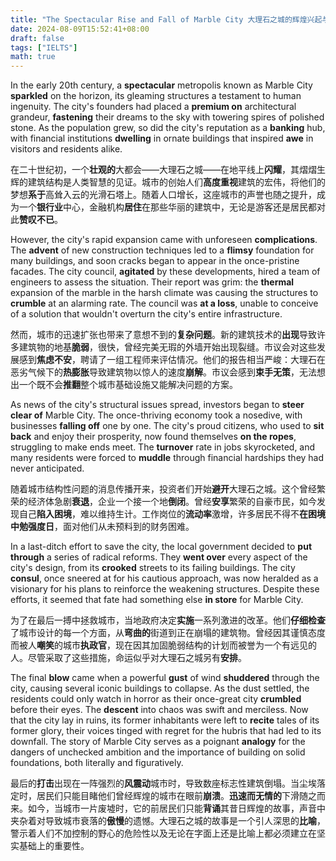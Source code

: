 ```yaml
---
title: "The Spectacular Rise and Fall of Marble City 大理石之城的辉煌兴起与衰落"
date: 2024-08-09T15:52:41+08:00
draft: false
tags: ["IELTS"]
math: true
---
```


In the early 20th century, a **spectacular** metropolis known as Marble City **sparkled** on the horizon, its gleaming structures a testament to human ingenuity. The city's founders had placed a **premium on** architectural grandeur, **fastening** their dreams to the sky with towering spires of polished stone. As the population grew, so did the city's reputation as a **banking** hub, with financial institutions **dwelling** in ornate buildings that inspired **awe** in visitors and residents alike.

在二十世纪初，一个**壮观的**大都会——大理石之城——在地平线上**闪耀**，其熠熠生辉的建筑结构是人类智慧的见证。城市的创始人们**高度重视**建筑的宏伟，将他们的梦想**系于**高耸入云的光滑石塔上。随着人口增长，这座城市的声誉也随之提升，成为一个**银行业**中心，金融机构**居住**在那些华丽的建筑中，无论是游客还是居民都对此**赞叹不已**。

However, the city's rapid expansion came with unforeseen **complications**. The **advent** of new construction techniques led to a **flimsy** foundation for many buildings, and soon cracks began to appear in the once-pristine facades. The city council, **agitated** by these developments, hired a team of engineers to assess the situation. Their report was grim: the **thermal** expansion of the marble in the harsh climate was causing the structures to **crumble** at an alarming rate. The council was **at a loss**, unable to conceive of a solution that wouldn't overturn the city's entire infrastructure.

然而，城市的迅速扩张也带来了意想不到的**复杂问题**。新的建筑技术的**出现**导致许多建筑物的地基**脆弱**，很快，曾经完美无瑕的外墙开始出现裂缝。市议会对这些发展感到**焦虑不安**，聘请了一组工程师来评估情况。他们的报告相当严峻：大理石在恶劣气候下的**热膨胀**导致建筑物以惊人的速度**崩解**。市议会感到**束手无策**，无法想出一个既不会**推翻**整个城市基础设施又能解决问题的方案。

As news of the city's structural issues spread, investors began to **steer clear of** Marble City. The once-thriving economy took a nosedive, with businesses **falling off** one by one. The city's proud citizens, who used to **sit back** and enjoy their prosperity, now found themselves **on the ropes**, struggling to make ends meet. The **turnover** rate in jobs skyrocketed, and many residents were forced to **muddle** through financial hardships they had never anticipated.

随着城市结构性问题的消息传播开来，投资者们开始**避开**大理石之城。这个曾经繁荣的经济体急剧**衰退**，企业一个接一个地**倒闭**。曾经**安享**繁荣的自豪市民，如今发现自己**陷入困境**，难以维持生计。工作岗位的**流动率**激增，许多居民不得不**在困境中勉强度日**，面对他们从未预料到的财务困难。

In a last-ditch effort to save the city, the local government decided to **put through** a series of radical reforms. They **went over** every aspect of the city's design, from its **crooked** streets to its failing buildings. The city **consul**, once sneered at for his cautious approach, was now heralded as a  visionary for his plans to reinforce the weakening structures. Despite  these efforts, it seemed that fate had something else **in store** for Marble City.

为了在最后一搏中拯救城市，当地政府决定**实施**一系列激进的改革。他们**仔细检查**了城市设计的每一个方面，从**弯曲的**街道到正在崩塌的建筑物。曾经因其谨慎态度而被人**嘲笑**的城市**执政官**，现在因其加固脆弱结构的计划而被誉为一个有远见的人。尽管采取了这些措施，命运似乎对大理石之城另有**安排**。

The final **blow** came when a powerful **gust** of wind **shuddered** through the city, causing several iconic buildings to collapse. As the  dust settled, the residents could only watch in horror as their  once-great city **crumbled** before their eyes. The **descent** into chaos was swift and merciless. Now that the city lay in ruins, its former inhabitants were left to **recite** tales of its former glory, their voices tinged with regret for the  hubris that had led to its downfall. The story of Marble City serves as a poignant **analogy** for the dangers of unchecked ambition and the importance of building on solid foundations, both literally and figuratively.

最后的**打击**出现在一阵强烈的**风震动**城市时，导致数座标志性建筑倒塌。当尘埃落定时，居民们只能目睹他们曾经辉煌的城市在眼前**崩溃**。**迅速而无情的**下滑随之而来。如今，当城市一片废墟时，它的前居民们只能**背诵**其昔日辉煌的故事，声音中夹杂着对导致城市衰落的**傲慢**的遗憾。大理石之城的故事是一个引人深思的**比喻**，警示着人们不加控制的野心的危险性以及无论在字面上还是比喻上都必须建立在坚实基础上的重要性。
